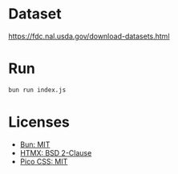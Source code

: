 # Dataset

https://fdc.nal.usda.gov/download-datasets.html

# Run

```bash
bun run index.js
```

# Licenses

- [Bun: MIT](https://bun.sh/docs/project/licensing)
- [HTMX: BSD 2-Clause](https://github.com/bigskysoftware/htmx/blob/master/LICENSE)
- [Pico CSS: MIT](https://github.com/picocss/pico/blob/master/LICENSE.md)

